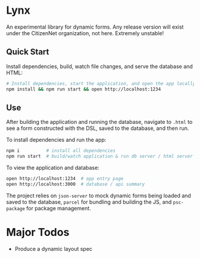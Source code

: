 # Lynx

An experimental library for dynamic forms. Any release version will exist under the CitizenNet organization, not here. Extremely unstable!

## Quick Start

Install dependencies, build, watch file changes, and serve the database and HTML:

```sh
# Install dependencies, start the application, and open the app locally
npm install && npm run start && open http://localhost:1234
```

## Use

After building the application and running the database, navigate to `.html` to see a form constructed with the DSL, saved to the database, and then run.

To install dependencies and run the app:

```sh
npm i          # install all dependencies
npm run start  # build/watch application & run db server / html server
```

To view the application and database:

```sh
open http://localhost:1234  # app entry page
open http://localhost:3000  # database / api summary
```

The project relies on `json-server` to mock dynamic forms being loaded and saved to the database, `parcel` for bundling and building the JS, and `psc-package` for package management.

# Major Todos

- Produce a dynamic layout spec
